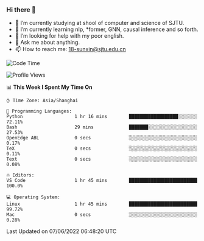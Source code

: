 ### Hi there 👋

<!--
**sunxin000/sunxin000** is a ✨ _special_ ✨ repository because its `README.md` (this file) appears on your GitHub profile.

Here are some ideas to get you started:

- 🔭 I’m currently working on ...
- 🌱 I’m currently learning ...
- 👯 I’m looking to collaborate on ...
- 🤔 I’m looking for help with ...
- 💬 Ask me about ...
- 📫 How to reach me: ...
- 😄 Pronouns: ...
- ⚡ Fun fact: ...
-->
- 🏫 I’m currently studying at shool of computer and science of SJTU.
- 🌱 I’m currently learning nlp, \*former, GNN, causal inference and so forth.
- 🤔 I’m looking for help with my poor english.
- 💬 Ask me about anything.
- 📫 How to reach me: 18-sunxin@sjtu.edu.cn
<!--START_SECTION:waka-->
![Code Time](http://img.shields.io/badge/Code%20Time-197%20hrs%2018%20mins-blue)

![Profile Views](http://img.shields.io/badge/Profile%20Views-2-blue)

📊 **This Week I Spent My Time On** 

```text
⌚︎ Time Zone: Asia/Shanghai

💬 Programming Languages: 
Python                   1 hr 16 mins        ██████████████████░░░░░░░   72.11% 
Bash                     29 mins             ███████░░░░░░░░░░░░░░░░░░   27.53% 
OpenEdge ABL             0 secs              ░░░░░░░░░░░░░░░░░░░░░░░░░   0.17% 
TeX                      0 secs              ░░░░░░░░░░░░░░░░░░░░░░░░░   0.11% 
Text                     0 secs              ░░░░░░░░░░░░░░░░░░░░░░░░░   0.08%

🔥 Editors: 
VS Code                  1 hr 45 mins        █████████████████████████   100.0%

💻 Operating System: 
Linux                    1 hr 45 mins        █████████████████████████   99.72% 
Mac                      0 secs              ░░░░░░░░░░░░░░░░░░░░░░░░░   0.28%

```


 Last Updated on 07/06/2022 06:48:20 UTC
<!--END_SECTION:waka-->
